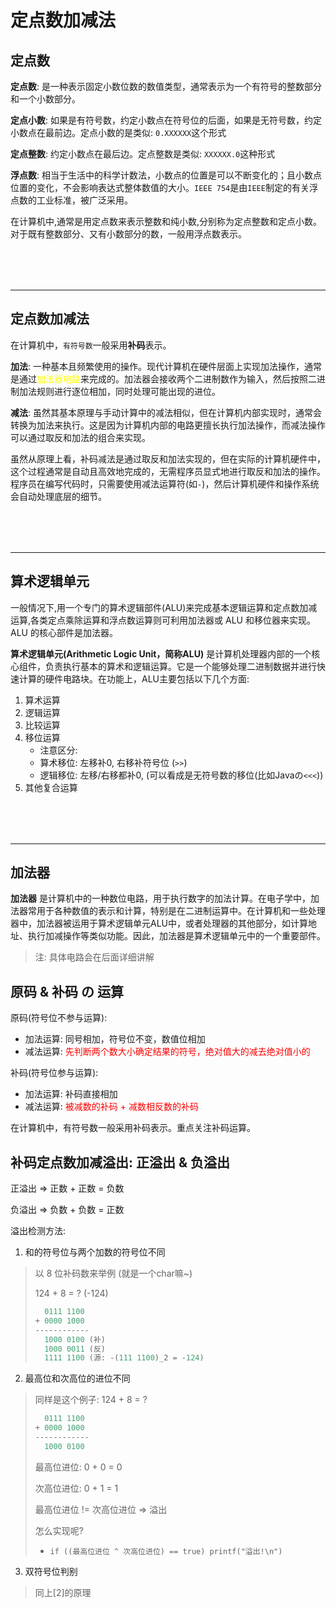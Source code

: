 # 定点数加减法
## 定点数
**定点数**: 是一种表示固定小数位数的数值类型，通常表示为一个有符号的整数部分和一个小数部分。

**定点小数**: 如果是有符号数，约定小数点在符号位的后面，如果是无符号数，约定小数点在最前边。定点小数的是类似: `0.XXXXXX`这个形式

**定点整数**: 约定小数点在最后边。定点整数是类似: `XXXXXX.0`这种形式

**浮点数**: 相当于生活中的科学计数法，小数点的位置是可以不断变化的；且小数点位置的变化，不会影响表达式整体数值的大小。`IEEE 754`是由`IEEE`制定的有关浮点数的工业标准，被广泛采用。

在计算机中,通常是用定点数来表示整数和纯小数,分别称为定点整数和定点小数。对于既有整数部分、又有小数部分的数，一般用浮点数表示。

<div style="margin-top: 80px;">

---
</div>

## 定点数加减法
在计算机中，`有符号数`一般采用**补码**表示。

**加法**: 一种基本且频繁使用的操作。现代计算机在硬件层面上实现加法操作，通常是通过<span style="color:yellow">加法器电路</span>来完成的。加法器会接收两个二进制数作为输入，然后按照二进制加法规则进行逐位相加，同时处理可能出现的进位。

**减法**: 虽然其基本原理与手动计算中的减法相似，但在计算机内部实现时，通常会转换为加法来执行。这是因为计算机内部的电路更擅长执行加法操作，而减法操作可以通过取反和加法的组合来实现。

虽然从原理上看，补码减法是通过取反和加法实现的，但在实际的计算机硬件中，这个过程通常是自动且高效地完成的，无需程序员显式地进行取反和加法的操作。程序员在编写代码时，只需要使用减法运算符(如`-`)，然后计算机硬件和操作系统会自动处理底层的细节。

<div style="margin-top: 80px;">

---
</div>

## 算术逻辑单元

一般情况下,用一个专门的算术逻辑部件(ALU)来完成基本逻辑运算和定点数加减运算,各类定点乘除运算和浮点数运算则可利用加法器或 ALU 和移位器来实现。ALU 的核心部件是加法器。

**算术逻辑单元(Arithmetic Logic Unit，简称ALU)** 是计算机处理器内部的一个核心组件，负责执行基本的算术和逻辑运算。它是一个能够处理二进制数据并进行快速计算的硬件电路块。在功能上，ALU主要包括以下几个方面:
1. 算术运算
2. 逻辑运算
3. 比较运算
4. 移位运算
    - 注意区分:
    - 算术移位: 左移补0, 右移补符号位 (`>>`)
    - 逻辑移位: 左移/右移都补0, (可以看成是无符号数的移位(比如Javaの`<<<`))
5. 其他复合运算

<div style="margin-top: 80px;">

---
</div>

## 加法器

**加法器** 是计算机中的一种数位电路，用于执行数字的加法计算。在电子学中，加法器常用于各种数值的表示和计算，特别是在二进制运算中。在计算机和一些处理器中，加法器被运用于算术逻辑单元ALU中，或者处理器的其他部分，如计算地址、执行加减操作等类似功能。因此，加法器是算术逻辑单元中的一个重要部件。

> 注: 具体电路会在后面详细讲解

## 原码 & 补码 の 运算

原码(符号位不参与运算):
- 加法运算: 同号相加，符号位不变，数值位相加
- 减法运算: <span style="color:red">先判断两个数大小确定结果的符号，绝对值大的减去绝对值小的</span>

补码(符号位参与运算):
- 加法运算: 补码直接相加
- 减法运算: <span style="color:red">被减数的补码 + 减数相反数的补码</span>

在计算机中，有符号数一般采用补码表示。重点关注补码运算。

## 补码定点数加减溢出: 正溢出 & 负溢出

正溢出 => 正数 + 正数 = 负数

负溢出 => 负数 + 负数 = 正数

溢出检测方法:

1. 和的符号位与两个加数的符号位不同

> 以 8 位补码数来举例 (就是一个char嘛~)
>
> 124 + 8 = ? (-124)
> 
> ```C++
>   0111 1100
> + 0000 1000
> ------------
>   1000 0100 (补)
>   1000 0011 (反)
>   1111 1100 (源: -(111 1100)_2 = -124)
> ```

2. 最高位和次高位的进位不同

> 同样是这个例子: 124 + 8 = ?
> 
> ```C++
>   0111 1100
> + 0000 1000
> ------------
>   1000 0100
> ```
> 最高位进位: 0 + 0 = 0
> 
> 次高位进位: 0 + 1 = 1
> 
> 最高位进位 != 次高位进位 => 溢出
>
> 怎么实现呢?
> - `if ((最高位进位 ^ 次高位进位) == true) printf("溢出!\n")`

3. 双符号位判别

> 同上[2]的原理